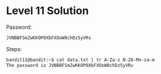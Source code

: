 # Level 11 Solution

Password:

```txt
JVNBBFSmZwKKOP0XbFXOoW8chDz5yVRv
```

Steps:

```bash
bandit11@bandit:~$ cat data.txt | tr A-Za-z N-ZA-Mn-za-m
The password is JVNBBFSmZwKKOP0XbFXOoW8chDz5yVRv
```
